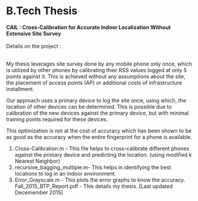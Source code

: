 # B.Tech Thesis
<b> CAIL : Cross-Calibration for Accurate Indoor Localization Without Extensive Site Survey </b><br><br>
Details on the project : <br><br>
<p>
My thesis leverages site survey done by any mobile phone only once, 
which is utilized by other phones by calibrating their RSS values logged at only 5 points against it. 
This is achieved without any assumptions about the site, the placement of access points (AP) or additional costs of 
infrastructure installment. </p>
<p>
Our approach uses a primary device to log the site once, using which, the location of other devices can be determined. 
This is possible due to calibration of the new devices against the primary device, but with minimal training points required 
for these devices.</p>
<p>
This optimization is not at the cost of accuracy which has been shown to be as good as the accuracy when the entire fingerprint 
for a phone is available.</p>
<ol type="1">
<li>Cross-Calibration.m - This file helps to cross-calibrate different phones against the primary device and predicting the location.
(using modified k Nearest Neighbor)</li>
<li>recursive_bagging_multiple.m-  This helps in identifying the best locations to log in an indoor environment.</li>
<li>Error_Grayscale.m - This plots the error graphs to know the accuracy.</li>
Fall_2015_BTP_Report.pdf - This details my thesis. [Last updated Decemember 2015] <br />
</ol>
